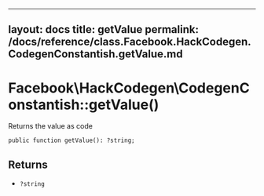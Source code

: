 
***

layout: docs
title: getValue
permalink: /docs/reference/class.Facebook.HackCodegen.CodegenConstantish.getValue.md
---







# Facebook\\HackCodegen\\CodegenConstantish::getValue()




Returns the value as code




``` Hack
public function getValue(): ?string;
```




## Returns




- ` ?string `